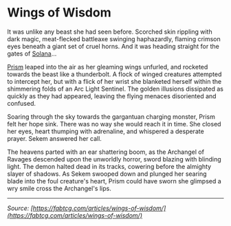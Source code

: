 # Wings of Wisdom

It was unlike any beast she had seen before. Scorched skin rippling with dark magic, meat-flecked battleaxe swinging haphazardly, flaming crimson eyes beneath a giant set of cruel horns. And it was heading straight for the gates of [Solana](../../continents/rathe/solana/solana.md)...

[Prism](../../heroes-of-rathe/prism-about.md) leaped into the air as her gleaming wings unfurled, and rocketed towards the beast like a thunderbolt. A flock of winged creatures attempted to intercept her, but with a flick of her wrist she blanketed herself within the shimmering folds of an Arc Light Sentinel. The golden illusions dissipated as quickly as they had appeared, leaving the flying menaces disoriented and confused.

Soaring through the sky towards the gargantuan charging monster, Prism felt her hope sink. There was no way she would reach it in time. She closed her eyes, heart thumping with adrenaline, and whispered a desperate prayer. Sekem answered her call.

The heavens parted with an ear shattering boom, as the Archangel of Ravages descended upon the unworldly horror, sword blazing with blinding light. The demon halted dead in its tracks, cowering before the almighty slayer of shadows. As Sekem swooped down and plunged her searing blade into the foul creature's heart, Prism could have sworn she glimpsed a wry smile cross the Archangel's lips.

---

_Source: [https://fabtcg.com/articles/wings-of-wisdom/](https://fabtcg.com/articles/wings-of-wisdom/)_
